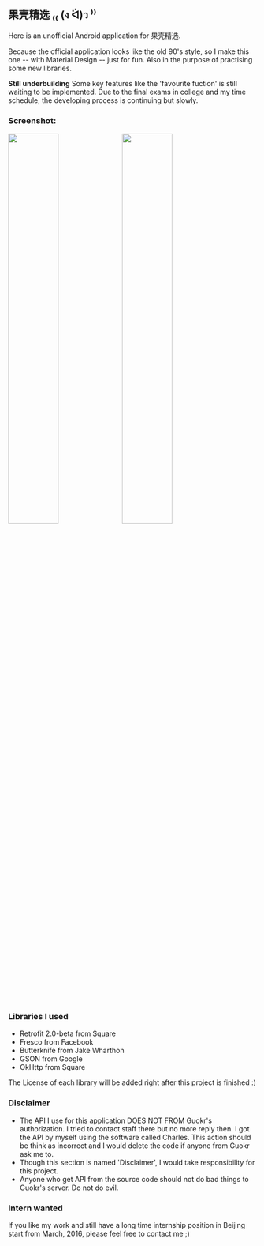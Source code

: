 ## 果壳精选 ₍₍ (ง ᐛ)ว ⁾⁾

Here is an unofficial Android application for 果壳精选.

Because the official application looks like the old 90's style, so I make this one -- with Material Design -- just for fun. Also in the purpose of practising some new libraries.

**Still underbuilding**
Some key features like the 'favourite fuction' is still waiting to be implemented. Due to the final exams in college and my time schedule, the developing process is continuing but slowly.



### Screenshot:

<img src="http://7vijxa.com1.z0.glb.clouddn.com/IMG_2015-12-10%2015%3A22%3A19.jpg" width="45%" />
<img src="http://7vijxa.com1.z0.glb.clouddn.com/IMG_2016-01-05%2022%3A47%3A58.jpg" width="45%" />

### Libraries I used
- Retrofit 2.0-beta from Square
- Fresco from Facebook
- Butterknife from Jake Wharthon
- GSON from Google
- OkHttp from Square

The License of each library will be added right after this project is finished :)

### Disclaimer
- The API I use for this application DOES NOT FROM Guokr's authorization. I tried to contact staff there but no more reply then. I got the API by myself using the software called Charles. This action should be think as incorrect and I would delete the code if anyone from Guokr ask me to.
- Though this section is named 'Disclaimer', I would take responsibility for this project.
- Anyone who get API from the source code should not do bad things to Guokr's server. Do not do evil.
 

### Intern wanted
If you like my work and still have a long time internship position in Beijing start from March, 2016, please feel free to contact me ;)
